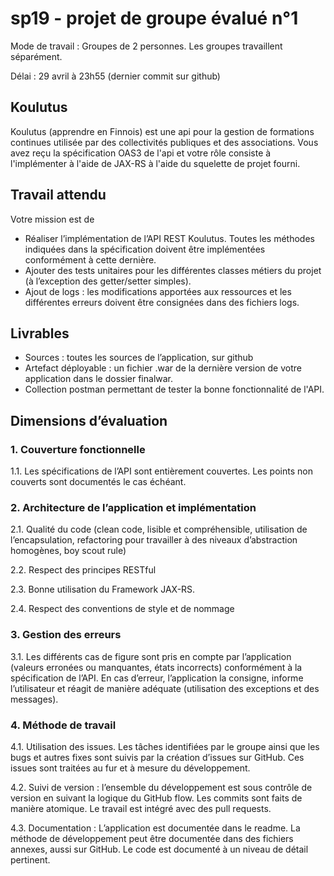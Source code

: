 # sp19 - projet de groupe évalué n°1

Mode de travail :	Groupes de 2 personnes. Les groupes travaillent séparément.

Délai : 	29 avril à 23h55 (dernier commit sur github)

## Koulutus
Koulutus (apprendre en Finnois) est une api pour la gestion de formations continues utilisée par des collectivités publiques et des associations. 
Vous avez reçu la spécification OAS3 de l'api et votre rôle consiste à l'implémenter à l'aide de JAX-RS à l'aide du squelette de projet fourni.

## Travail attendu
Votre mission est de 
-	Réaliser l’implémentation de l’API REST Koulutus. Toutes les méthodes indiquées dans la spécification doivent être 
implémentées conformément à cette dernière.
-	Ajouter des tests unitaires pour les différentes classes métiers du projet (à l’exception des getter/setter simples).
-	Ajout de logs : les modifications apportées aux ressources et les différentes erreurs doivent être consignées dans des fichiers logs.

## Livrables
 -  Sources : toutes les sources de l’application, sur github
 - Artefact déployable : un fichier .war de la dernière version de votre application dans le dossier finalwar.
 - Collection postman permettant de tester la bonne fonctionnalité de l'API.


## Dimensions d’évaluation
   ### 1.	Couverture fonctionnelle
   1.1.	Les spécifications de l’API sont entièrement couvertes. Les points non couverts sont documentés le cas échéant.
   
   ### 2.	Architecture de l’application et implémentation
   2.1.	Qualité du code (clean code, lisible et compréhensible, utilisation de l’encapsulation, refactoring pour travailler à des niveaux d’abstraction homogènes, boy scout rule)
   
   2.2.	Respect des principes RESTful
   
   2.3.	Bonne utilisation du Framework JAX-RS.
   
   2.4.	Respect des conventions de style et de nommage 
   
   ### 3.	Gestion des erreurs
   3.1.	Les différents cas de figure sont pris en compte par l’application (valeurs erronées ou manquantes, états incorrects) conformément à la spécification de l’API. En cas d’erreur, l’application la consigne, informe l’utilisateur et réagit de manière adéquate (utilisation des exceptions et des messages).
   
   ### 4.	Méthode de travail
   4.1.	Utilisation des issues. Les tâches identifiées par le groupe ainsi que les bugs et autres fixes sont suivis par la création d’issues sur GitHub. Ces issues sont traitées au fur et à mesure du développement.
   
   4.2.	Suivi de version : l’ensemble du développement est sous contrôle de version en suivant la logique du GitHub flow. Les commits sont faits de manière atomique. Le travail est intégré avec des pull requests.
   
   4.3.	Documentation : L’application est documentée dans le readme. La méthode de développement peut être documentée dans des fichiers annexes, aussi sur GitHub. Le code est documenté à un niveau de détail pertinent. 
